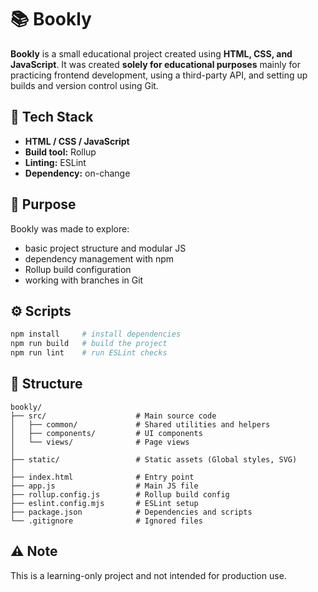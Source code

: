 # 📚 Bookly

**Bookly** is a small educational project created using **HTML, CSS, and JavaScript**.
It was created **solely for educational purposes** mainly for practicing frontend development, using a third-party API, and setting up builds and version control using Git.

## 🧩 Tech Stack
- **HTML / CSS / JavaScript**  
- **Build tool:** Rollup  
- **Linting:** ESLint  
- **Dependency:** on-change  

## 🧠 Purpose
Bookly was made to explore:
- basic project structure and modular JS  
- dependency management with npm  
- Rollup build configuration  
- working with branches in Git  

## ⚙️ Scripts
```bash
npm install     # install dependencies
npm run build   # build the project
npm run lint    # run ESLint checks
```

## 📁 Structure
```
bookly/
├── src/                    # Main source code
│   ├── common/             # Shared utilities and helpers
│   ├── components/         # UI components
│   └── views/              # Page views
│
├── static/                 # Static assets (Global styles, SVG)
│
├── index.html              # Entry point
├── app.js                  # Main JS file
├── rollup.config.js        # Rollup build config
├── eslint.config.mjs       # ESLint setup
├── package.json            # Dependencies and scripts
└── .gitignore              # Ignored files
```

## ⚠️ Note
This is a learning-only project and not intended for production use.
